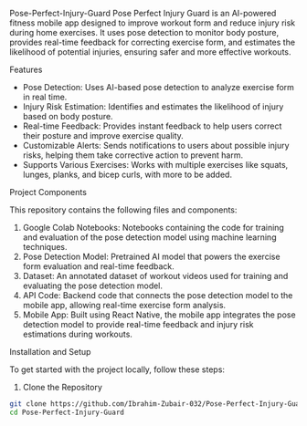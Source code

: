 Pose-Perfect-Injury-Guard
Pose Perfect Injury Guard  is an AI-powered fitness mobile app designed to improve workout form and reduce injury risk during home exercises. It uses pose detection to monitor body posture, provides real-time feedback for correcting exercise form, and estimates the likelihood of potential injuries, ensuring safer and more effective workouts.


 Features

- Pose Detection: Uses AI-based pose detection to analyze exercise form in real time.
- Injury Risk Estimation: Identifies and estimates the likelihood of injury based on body posture.
- Real-time Feedback: Provides instant feedback to help users correct their posture and improve exercise quality.
- Customizable Alerts: Sends notifications to users about possible injury risks, helping them take corrective action to prevent harm.
- Supports Various Exercises: Works with multiple exercises like squats, lunges, planks, and bicep curls, with more to be added.

 Project Components

This repository contains the following files and components:

1. Google Colab Notebooks: Notebooks containing the code for training and evaluation of the pose detection model using machine learning techniques.
2. Pose Detection Model: Pretrained AI model that powers the exercise form evaluation and real-time feedback.
3. Dataset: An annotated dataset of workout videos used for training and evaluating the pose detection model.
4. API Code: Backend code that connects the pose detection model to the mobile app, allowing real-time exercise form analysis.
5. Mobile App: Built using React Native, the mobile app integrates the pose detection model to provide real-time feedback and injury risk estimations during workouts.

 Installation and Setup

To get started with the project locally, follow these steps:

 1. Clone the Repository

```bash
git clone https://github.com/Ibrahim-Zubair-032/Pose-Perfect-Injury-Guard.git
cd Pose-Perfect-Injury-Guard
